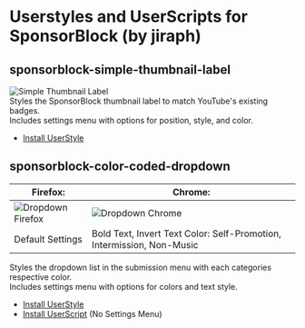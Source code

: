 # Userstyles and UserScripts for SponsorBlock (by jiraph)
## **sponsorblock-simple-thumbnail-label**  
![Simple Thumbnail Label](https://user-images.githubusercontent.com/19298861/235011221-9a00ac82-6df2-4b0a-badb-dc7dd8493997.jpg)  
Styles the SponsorBlock thumbnail label to match YouTube's existing badges.  
Includes settings menu with options for position, style, and color.  
- [Install UserStyle](https://gist.github.com/jiraph/e60d0a7ae7071f1f4ef060948d50a9a1/raw/sponsorblock.simplethumbnaillabels.user.css)

## **sponsorblock-color-coded-dropdown**  

| **Firefox:**  |**Chrome:**  |
| -----         | -----       |
| ![Dropdown Firefox](https://user-images.githubusercontent.com/19298861/235011303-2af6bf8c-4ea5-4be6-97f3-c3a241f9a0c0.png)  |![Dropdown Chrome](https://user-images.githubusercontent.com/19298861/240037289-2a4dc09f-6f67-428f-9868-d9ac15618e03.png) |
| Default Settings | Bold Text, Invert Text Color: Self-Promotion, Intermission, Non-Music |

Styles the dropdown list in the submission menu with each categories respective color.  
Includes settings menu with options for colors and text style.  
- [Install UserStyle](https://gist.github.com/jiraph/e60d0a7ae7071f1f4ef060948d50a9a1/raw/sponsorblock.colorcodeddropdown.user.css)  
- [Install UserScript](https://gist.github.com/jiraph/e60d0a7ae7071f1f4ef060948d50a9a1/raw/sponsorblock.colorcodeddropdown.user.js) (No Settings Menu)